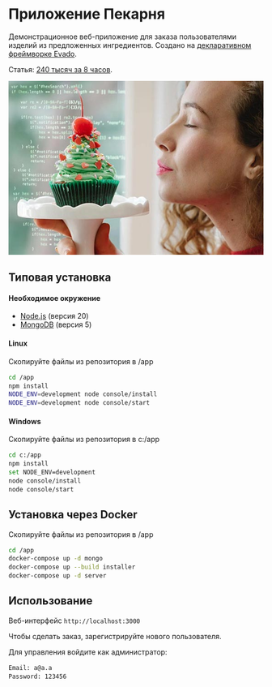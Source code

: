 # Приложение Пекарня

Демонстрационное веб-приложение для заказа пользователями изделий
из предложенных ингредиентов.
Создано на [декларативном фреймворке Evado](https://github.com/mkhorin/evado).

Статья: [240 тысяч за 8 часов](https://zen.me/WDxP).

[![Создание приложения без кода](doc/poster.jpg)](https://zen.me/WDxP)

## Типовая установка

#### Необходимое окружение
- [Node.js](https://nodejs.org) (версия 20)
- [MongoDB](https://www.mongodb.com/download-center/community) (версия 5)

#### Linux
Скопируйте файлы из репозитория в /app
```sh
cd /app
npm install
NODE_ENV=development node console/install
NODE_ENV=development node console/start
```

#### Windows
Скопируйте файлы из репозитория в c:/app
```sh
cd c:/app
npm install
set NODE_ENV=development
node console/install
node console/start
```

## Установка через Docker

Скопируйте файлы из репозитория в /app
```sh
cd /app
docker-compose up -d mongo
docker-compose up --build installer
docker-compose up -d server
```

## Использование

Веб-интерфейс `http://localhost:3000`

Чтобы сделать заказ, зарегистрируйте нового пользователя.

Для управления войдите как администратор:
```sh
Email: a@a.a
Password: 123456
```